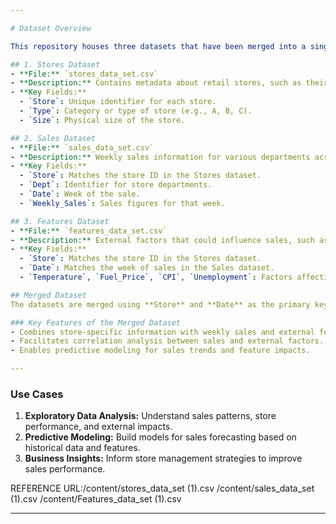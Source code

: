 ```yaml
---

# Dataset Overview

This repository houses three datasets that have been merged into a single, cohesive dataset to enable in-depth analysis and predictive modeling. Below is a summary of each dataset and the purpose of the merged data:

## 1. Stores Dataset
- **File:** `stores_data_set.csv`
- **Description:** Contains metadata about retail stores, such as their size and classification.
- **Key Fields:**  
  - `Store`: Unique identifier for each store.  
  - `Type`: Category or type of store (e.g., A, B, C).  
  - `Size`: Physical size of the store.

## 2. Sales Dataset
- **File:** `sales_data_set.csv`
- **Description:** Weekly sales information for various departments across different stores.  
- **Key Fields:**  
  - `Store`: Matches the store ID in the Stores dataset.  
  - `Dept`: Identifier for store departments.  
  - `Date`: Week of the sale.  
  - `Weekly_Sales`: Sales figures for that week.  

## 3. Features Dataset
- **File:** `features_data_set.csv`
- **Description:** External factors that could influence sales, such as weather and economic indicators.  
- **Key Fields:**  
  - `Store`: Matches the store ID in the Stores dataset.  
  - `Date`: Matches the week of sales in the Sales dataset.  
  - `Temperature`, `Fuel_Price`, `CPI`, `Unemployment`: Factors affecting store performance.

## Merged Dataset
The datasets are merged using **Store** and **Date** as the primary keys to create a unified dataset. This enables comprehensive analysis by integrating store details, weekly sales, and external influencing factors.  

### Key Features of the Merged Dataset
- Combines store-specific information with weekly sales and external features.
- Facilitates correlation analysis between sales and external factors.
- Enables predictive modeling for sales trends and feature impacts.

---
```


### Use Cases
1. **Exploratory Data Analysis:** Understand sales patterns, store performance, and external impacts.
2. **Predictive Modeling:** Build models for sales forecasting based on historical data and features.
3. **Business Insights:** Inform store management strategies to improve sales performance.


REFERENCE URL:/content/stores_data_set (1).csv
              /content/sales_data_set (1).csv
              /content/Features_data_set (1).csv

---
